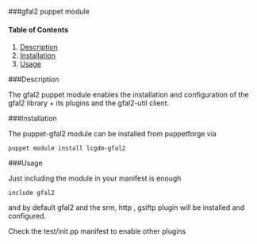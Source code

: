 ###gfal2 puppet module
#### Table of Contents

1. [Description](#description)
2. [Installation](#installation)
3. [Usage](#usage)


###Description


The gfal2 puppet module enables the installation and configuration of the gfal2 library + its plugins and the gfal2-util client.


###Installation


The puppet-gfal2 module can be installed from puppetforge via

```
puppet module install lcgdm-gfal2
```

###Usage

Just including the module in your manifest is enough

```
include gfal2

```

and by default gfal2 and the srm, http , gsiftp plugin will be installed and configured.

Check the test/init.pp manifest to enable other plugins



